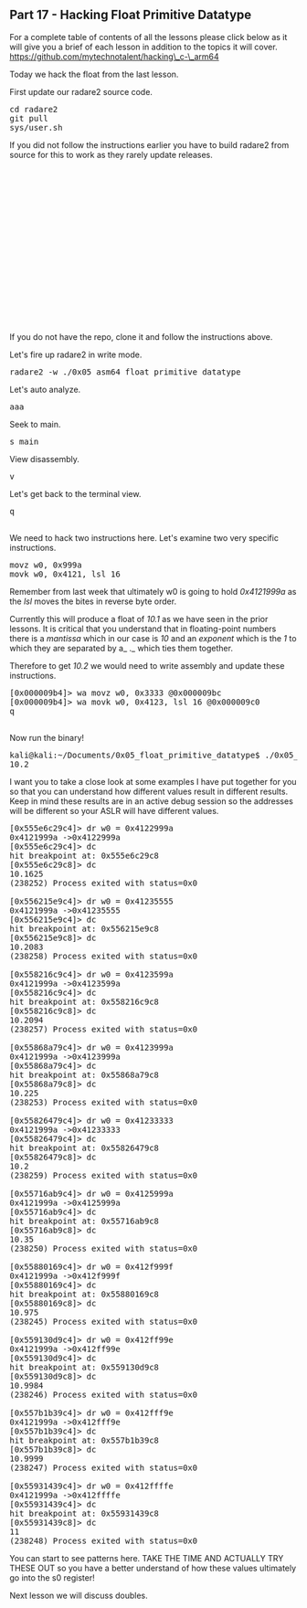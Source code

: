 ## Part 17 - Hacking Float Primitive Datatype

For a complete table of contents of all the lessons please click below as it will give you a brief of each lesson in addition to the topics it will cover. https://github.com/mytechnotalent/hacking\_c-\_arm64

Today we hack the float from the last lesson.

First update our radare2 source code.

<pre spellcheck="false">cd radare2
git pull
sys/user.sh
</pre>

If you did not follow the instructions earlier you have to build radare2 from source for this to work as they rarely update releases.

<iframe allowfullscreen="true" data-li-src="https://www.linkedin.com/embeds/publishingEmbed.html?articleId=8901357596711809999" frameborder="0" height="274" src="about:blank" title="radareorg/radare2" width="744"></iframe>

If you do not have the repo, clone it and follow the instructions above.

Let's fire up radare2 in write mode.

<pre spellcheck="false">radare2 -w ./0x05_asm64_float_primitive_datatype
</pre>

Let's auto analyze.

<pre spellcheck="false">aaa
</pre>

Seek to main.

<pre spellcheck="false">s main
</pre>

View disassembly.

<pre spellcheck="false">v
</pre>

Let's get back to the terminal view.

<pre spellcheck="false">q

</pre>

We need to hack two instructions here. Let's examine two very specific instructions.

<pre spellcheck="false">movz w0, 0x999a
movk w0, 0x4121, lsl 16
</pre>

Remember from last week that ultimately w0 is going to hold _0x4121999a_ as the _lsl_ moves the bites in reverse byte order.

Currently this will produce a float of _10.1_ as we have seen in the prior lessons. It is critical that you understand that in floating-point numbers there is a _mantissa_ which in our case is _10_ and an _exponent_ which is the _1_ to which they are separated by a_ ._ which ties them together.

Therefore to get _10.2_ we would need to write assembly and update these instructions.

<pre spellcheck="false">[0x000009b4]&gt; wa movz w0, 0x3333 @0x000009bc
[0x000009b4]&gt; wa movk w0, 0x4123, lsl 16 @0x000009c0
q

</pre>

Now run the binary!

<pre spellcheck="false">kali@kali:~/Documents/0x05_float_primitive_datatype$ ./0x05_float_primitive_datatype
10.2
</pre>

I want you to take a close look at some examples I have put together for you so that you can understand how different values result in different results. Keep in mind these results are in an active debug session so the addresses will be different so your ASLR will have different values.

<pre spellcheck="false">[0x555e6c29c4]&gt; dr w0 = 0x4122999a
0x4121999a -&gt;0x4122999a
[0x555e6c29c4]&gt; dc
hit breakpoint at: 0x555e6c29c8
[0x555e6c29c8]&gt; dc
10.1625
(238252) Process exited with status=0x0

[0x556215e9c4]&gt; dr w0 = 0x41235555
0x4121999a -&gt;0x41235555
[0x556215e9c4]&gt; dc
hit breakpoint at: 0x556215e9c8
[0x556215e9c8]&gt; dc
10.2083
(238258) Process exited with status=0x0

[0x558216c9c4]&gt; dr w0 = 0x4123599a
0x4121999a -&gt;0x4123599a
[0x558216c9c4]&gt; dc
hit breakpoint at: 0x558216c9c8
[0x558216c9c8]&gt; dc
10.2094
(238257) Process exited with status=0x0

[0x55868a79c4]&gt; dr w0 = 0x4123999a
0x4121999a -&gt;0x4123999a
[0x55868a79c4]&gt; dc
hit breakpoint at: 0x55868a79c8
[0x55868a79c8]&gt; dc
10.225
(238253) Process exited with status=0x0

[0x55826479c4]&gt; dr w0 = 0x41233333
0x4121999a -&gt;0x41233333
[0x55826479c4]&gt; dc
hit breakpoint at: 0x55826479c8
[0x55826479c8]&gt; dc
10.2
(238259) Process exited with status=0x0

[0x55716ab9c4]&gt; dr w0 = 0x4125999a
0x4121999a -&gt;0x4125999a
[0x55716ab9c4]&gt; dc
hit breakpoint at: 0x55716ab9c8
[0x55716ab9c8]&gt; dc
10.35
(238250) Process exited with status=0x0

[0x55880169c4]&gt; dr w0 = 0x412f999f
0x4121999a -&gt;0x412f999f
[0x55880169c4]&gt; dc
hit breakpoint at: 0x55880169c8
[0x55880169c8]&gt; dc
10.975
(238245) Process exited with status=0x0

[0x559130d9c4]&gt; dr w0 = 0x412ff99e
0x4121999a -&gt;0x412ff99e
[0x559130d9c4]&gt; dc
hit breakpoint at: 0x559130d9c8
[0x559130d9c8]&gt; dc
10.9984
(238246) Process exited with status=0x0

[0x557b1b39c4]&gt; dr w0 = 0x412fff9e
0x4121999a -&gt;0x412fff9e
[0x557b1b39c4]&gt; dc
hit breakpoint at: 0x557b1b39c8
[0x557b1b39c8]&gt; dc
10.9999
(238247) Process exited with status=0x0

[0x55931439c4]&gt; dr w0 = 0x412ffffe
0x4121999a -&gt;0x412ffffe
[0x55931439c4]&gt; dc
hit breakpoint at: 0x55931439c8
[0x55931439c8]&gt; dc
11
(238248) Process exited with status=0x0
</pre>

You can start to see patterns here. TAKE THE TIME AND ACTUALLY TRY THESE OUT so you have a better understand of how these values ultimately go into the s0 register!

Next lesson we will discuss doubles.